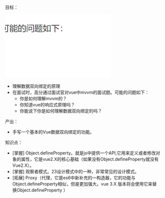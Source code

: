 目标：

![image-20200323233738167](asset/image-20200323233738167.png)

- 理解数据双向绑定的原理
- 在面试时，高分通过面试官对vue中mvvm的面试题。可能的问题如下：
  - 你是如何理解mvvm的？
  - 你知道vue的响应式原理吗？
  - 你能说下你是如何理解数据双向绑定的吗？

产出：

- 手写一个基本的Vue数据双向绑定的功能。

知识点：

- [掌握] Object.defineProperty。就是js中提供一个API,它用来定义或者修改对象的属性，它是vue2.X的核心基础（如果没有Object.defineProperty就没有Vue2.X）。
- [掌握] 观察者模式。23设计模式中的一种，非常常见的设计模式。
- [拓展] Proxy（代理，它是es6中新补充的一构造器，它的功能与Object.defineProperty相似，但是更加强大。vue 3.X 版本将会使用它来替换Object.defineProperty ）
